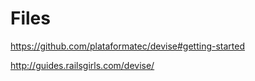 # Files

https://github.com/plataformatec/devise#getting-started

http://guides.railsgirls.com/devise/
